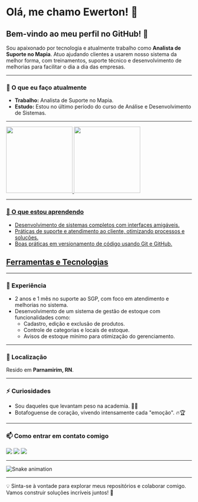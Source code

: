 # Olá, me chamo Ewerton! 👋  
## Bem-vindo ao meu perfil no GitHub! 🚀  

Sou apaixonado por tecnologia e atualmente trabalho como **Analista de Suporte no Mapia**. Atuo ajudando clientes a usarem nosso sistema da melhor forma, com treinamentos, suporte técnico e desenvolvimento de melhorias para facilitar o dia a dia das empresas.  

---

### 🔭 O que eu faço atualmente  
- **Trabalho:** Analista de Suporte no Mapia.  
- **Estudo:** Estou no último período do curso de Análise e Desenvolvimento de Sistemas. 

---

<div>
<a href="https://github.com/TonMoreira">
<img loading="lazy" height="180em" src="https://github-readme-stats.vercel.app/api/top-langs/?username=TonMoreira&layout=compact&langs_count=7&theme=dracula"/>
<img loading="lazy" height="180em" src="https://github-readme-stats.vercel.app/api?username=TonMoreira&show_icons=true&theme=dracula&include_all_commits=true&count_private=true"/>
</div>

---

### 🌱 O que estou aprendendo  
- Desenvolvimento de sistemas completos com interfaces amigáveis.  
- Práticas de suporte e atendimento ao cliente, otimizando processos e soluções.  
- Boas práticas em versionamento de código usando Git e GitHub.

## Ferramentas e Tecnologias
<div>
<a <img loading="lazy" src="https://cdn.jsdelivr.net/gh/devicons/devicon@latest/icons/mysql/mysql-original-wordmark.svg" width="40" height="40"/></a> 
<a <img loading="lazy" src="https://cdn.jsdelivr.net/gh/devicons/devicon@latest/icons/python/python-original.svg" width="40" height="40"/></a> 
</div>

---

### 💼 Experiência  
- 2 anos e 1 mês no suporte ao SGP, com foco em atendimento e melhorias no sistema.  
- Desenvolvimento de um sistema de gestão de estoque com funcionalidades como:  
  - Cadastro, edição e exclusão de produtos.  
  - Controle de categorias e locais de estoque.  
  - Avisos de estoque mínimo para otimização do gerenciamento.  

---

### 📍 Localização  
Resido em **Parnamirim, RN**.  

---

### ⚡ Curiosidades  
- Sou daqueles que levantam peso na academia. 🏋️‍♂️  
- Botafoguense de coração, vivendo intensamente cada "emoção". 🔥🏆

---

### 📫 Como entrar em contato comigo  
<div>
<a href="https://instagram.com/ton.moreira_" target="_blank"><img loading="lazy" src="https://img.shields.io/badge/-Instagram-%23E4405F?style=for-the-badge&logo=instagram&logoColor=white" target="_blank"></a>
<a href = "mailto:tonmoreira7@gmail.com"><img loading="lazy" src="https://img.shields.io/badge/Gmail-D14836?style=for-the-badge&logo=gmail&logoColor=white" target="_blank"></a>
<a href="https://www.linkedin.com/in/ewerton-moreira-04933515b" target="_blank"><img loading="lazy" src="https://img.shields.io/badge/-LinkedIn-%230077B5?style=for-the-badge&logo=linkedin&logoColor=white" target="_blank"></a>   
</div> 

---

![Snake animation](https://github.com/TonMoreira/TonMoreira/blob/output/github-contribution-grid-snake.svg)

---

💡 Sinta-se à vontade para explorar meus repositórios e colaborar comigo. Vamos construir soluções incríveis juntos! 🚀
